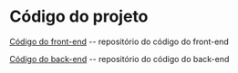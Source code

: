 # Código do projeto


[Código do front-end](../src/front) -- repositório do código do front-end

[Código do back-end](../src/main)  -- repositório do código do back-end

